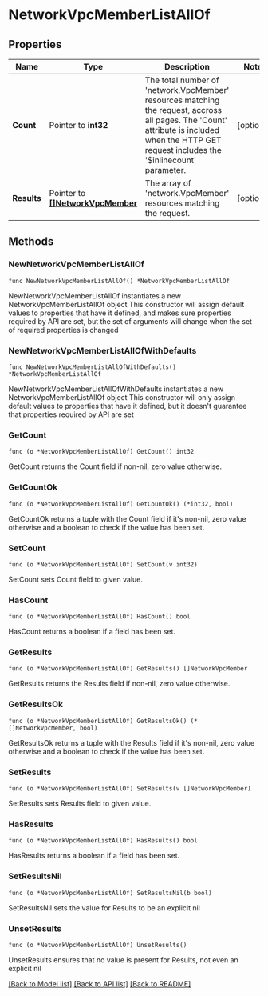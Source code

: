 # NetworkVpcMemberListAllOf

## Properties

Name | Type | Description | Notes
------------ | ------------- | ------------- | -------------
**Count** | Pointer to **int32** | The total number of &#39;network.VpcMember&#39; resources matching the request, accross all pages. The &#39;Count&#39; attribute is included when the HTTP GET request includes the &#39;$inlinecount&#39; parameter. | [optional] 
**Results** | Pointer to [**[]NetworkVpcMember**](NetworkVpcMember.md) | The array of &#39;network.VpcMember&#39; resources matching the request. | [optional] 

## Methods

### NewNetworkVpcMemberListAllOf

`func NewNetworkVpcMemberListAllOf() *NetworkVpcMemberListAllOf`

NewNetworkVpcMemberListAllOf instantiates a new NetworkVpcMemberListAllOf object
This constructor will assign default values to properties that have it defined,
and makes sure properties required by API are set, but the set of arguments
will change when the set of required properties is changed

### NewNetworkVpcMemberListAllOfWithDefaults

`func NewNetworkVpcMemberListAllOfWithDefaults() *NetworkVpcMemberListAllOf`

NewNetworkVpcMemberListAllOfWithDefaults instantiates a new NetworkVpcMemberListAllOf object
This constructor will only assign default values to properties that have it defined,
but it doesn't guarantee that properties required by API are set

### GetCount

`func (o *NetworkVpcMemberListAllOf) GetCount() int32`

GetCount returns the Count field if non-nil, zero value otherwise.

### GetCountOk

`func (o *NetworkVpcMemberListAllOf) GetCountOk() (*int32, bool)`

GetCountOk returns a tuple with the Count field if it's non-nil, zero value otherwise
and a boolean to check if the value has been set.

### SetCount

`func (o *NetworkVpcMemberListAllOf) SetCount(v int32)`

SetCount sets Count field to given value.

### HasCount

`func (o *NetworkVpcMemberListAllOf) HasCount() bool`

HasCount returns a boolean if a field has been set.

### GetResults

`func (o *NetworkVpcMemberListAllOf) GetResults() []NetworkVpcMember`

GetResults returns the Results field if non-nil, zero value otherwise.

### GetResultsOk

`func (o *NetworkVpcMemberListAllOf) GetResultsOk() (*[]NetworkVpcMember, bool)`

GetResultsOk returns a tuple with the Results field if it's non-nil, zero value otherwise
and a boolean to check if the value has been set.

### SetResults

`func (o *NetworkVpcMemberListAllOf) SetResults(v []NetworkVpcMember)`

SetResults sets Results field to given value.

### HasResults

`func (o *NetworkVpcMemberListAllOf) HasResults() bool`

HasResults returns a boolean if a field has been set.

### SetResultsNil

`func (o *NetworkVpcMemberListAllOf) SetResultsNil(b bool)`

 SetResultsNil sets the value for Results to be an explicit nil

### UnsetResults
`func (o *NetworkVpcMemberListAllOf) UnsetResults()`

UnsetResults ensures that no value is present for Results, not even an explicit nil

[[Back to Model list]](../README.md#documentation-for-models) [[Back to API list]](../README.md#documentation-for-api-endpoints) [[Back to README]](../README.md)


